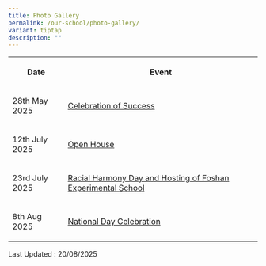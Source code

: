 ```yaml
---
title: Photo Gallery
permalink: /our-school/photo-gallery/
variant: tiptap
description: ""
---
```

<table style="minWidth: 50px">
<colgroup>
<col>
<col>
</colgroup>
<tbody>
<tr>
<th rowspan="1" colspan="1">
<p>Date</p>
</th>
<th rowspan="1" colspan="1">
<p>Event</p>
</th>
</tr>
<tr>
<td rowspan="1" colspan="1">
<p>28th May 2025</p>
</td>
<td rowspan="1" colspan="1">
<p><a href="https://photos.app.goo.gl/DFS3Q66jrJEeMY6K8" rel="noopener nofollow" target="_blank">Celebration of Success</a>
</p>
</td>
</tr>
<tr>
<td rowspan="1" colspan="1">
<p>12th July 2025</p>
</td>
<td rowspan="1" colspan="1">
<p><a href="https://photos.app.goo.gl/exJhmc18mGZE11Ht9" rel="noopener nofollow" target="_blank">Open House</a>
</p>
</td>
</tr>
<tr>
<td rowspan="1" colspan="1">
<p>23rd July 2025</p>
</td>
<td rowspan="1" colspan="1">
<p><a href="https://photos.app.goo.gl/z7TvedN9xFQ7HTUv5" rel="noopener nofollow" target="_blank">Racial Harmony Day and Hosting of Foshan Experimental School</a>
</p>
</td>
</tr>
<tr>
<td rowspan="1" colspan="1">
<p>8th Aug 2025</p>
</td>
<td rowspan="1" colspan="1">
<p><a href="https://photos.app.goo.gl/x2rt5oPtxQqV9vP2A" rel="noopener nofollow" target="_blank">National Day Celebration</a>
</p>
</td>
</tr>
</tbody>
</table>
<p></p>
<p></p>
<p></p>
<p>Last Updated : 20/08/2025</p>